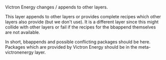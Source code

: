 Victron Energy changes / appends to other layers.

This layer appends to other layers or provides complete recipes which
other layers also provide (but we don't use). It is a different layer
since this might collide with other layers or fail if the recipes for
the bbappend themselves are not available.

In short, bbappends and possible conflicting packages should be here.
Packages which are provided by Victron Energy should be in the
meta-victronenergy layer.
